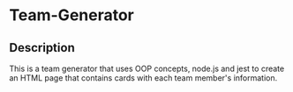 # Team-Generator

## Description

This is a team generator that uses OOP concepts, node.js and jest to create an HTML page that contains cards with each team member's information.
